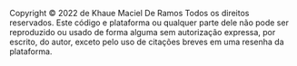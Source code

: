 Copyright © 2022 de Khaue Maciel De Ramos
Todos os direitos reservados. Este código e plataforma ou qualquer parte dele não pode ser reproduzido ou usado de forma alguma sem autorização expressa, por escrito, do autor, exceto pelo uso de citações breves em uma resenha da plataforma.
